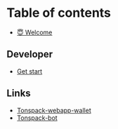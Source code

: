 # Table of contents

* [😇 Welcome](README.md)

## Developer

* [Get start](developer/get-start.md)

## Links

* [Tonspack-webapp-wallet](https://t.me/tonspack\_bot/app)
* [Tonspack-bot](https://t.me/tonspack\_bot)
